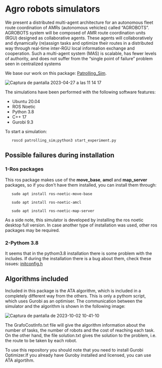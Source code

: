 # Agro robots simulators 

We present a distributed multi-agent architecture for an autonomous fleet route coordination of AMRs (autonomous vehicles) called “AGROBOTS”. AGROBOTS system will be composed of AMR route coordination units (RGU) designed as collaborative agents. These agents will collaboratively and dynamically (re)assign tasks and optimize their routes in a distributed way through real-time inter-RGU local information exchange and cooperation. Such a multi-agent system (MAS) is scalable, has fewer levels of authority, and does not suffer from the “single point of failure” problem seen in centralized systems

We base our work on this package: [Patrolling_Sim](https://github.com/davidbsp/patrolling_sim.git).

![Captura de pantalla 2023-04-27 a las 11 14 17](https://user-images.githubusercontent.com/129373210/234817280-e5cc1ea9-c68b-4ca5-8256-cfc70bc539ce.png)

The simulations have been performed with the following software features:
-	Ubuntu 20.04
-	ROS Noetic
-	Python 3.8
-	C++ 17
-	Gurobi 9.3

To start a simulation:

```
   roscd patrolling_sim;python3 start_experiment.py
```

## Possible failures during installation 
### 1-Ros packages
This ros package makes use of the **move_base**, **amcl** and **map_server** packages, so if you don't have them installed, you can install them through: 

```
   sudo apt install ros-noetic-move-base
```
```
   sudo apt install ros-noetic-amcl
```
```
   sudo apt install ros-noetic-map-server
```
As a side note, this simulator is developed by installing the ros noetic desktop full version. In case another type of installation was used, other ros packages may be required.

### 2-Pythom 3.8
It seems that in the pythom3.8 installation there is some problem with the includes. If during the installation there is a bug about them, check these issues: [initconfig.h](https://bugs.python.org/issue40642)

## Algorithms included
Included in this package is the ATA algorithm, which is included in a completely different way from the others. This is only a pythom script, which uses Gurobi as an optimiser. The communication between the simulator and the algorithm is shown in the following image:

![Captura de pantalla de 2023-10-02 10-41-10](https://github.com/JorgeGutierrezCejudo/AgroRobotSimulator/assets/129373210/3489c25d-2619-443c-9ac3-97a2e813992f)


The GrafoCostInfo.txt file will give the algorithm information about the number of tasks, the number of robots and the cost of reaching each task. On the other hand, the file solution.txt gives the solution to the problem, i.e. the route to be taken by each robot.

To use this repository you should note that you need to install Gurobi Optimizer.If you already have Guroby installed and licensed, you can use ATA algortihm.
